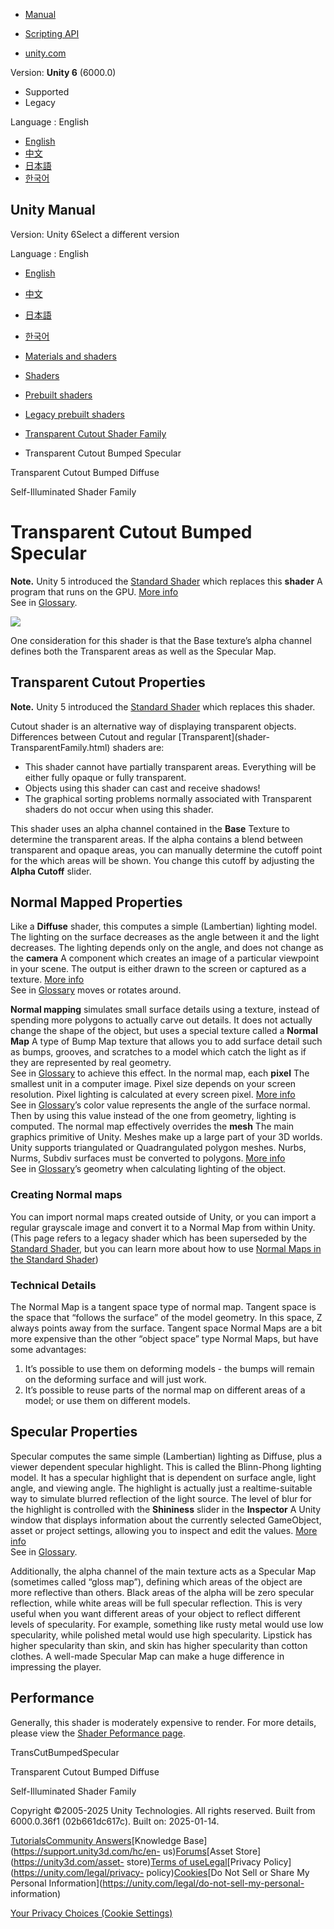 [](https://docs.unity3d.com)

  * [Manual](../Manual/index.html)
  * [Scripting API](../ScriptReference/index.html)

  * [unity.com](https://unity.com/)

Version: **Unity 6** (6000.0)

  * Supported
  * Legacy

Language : English

  * [English](/Manual/shader-TransCutBumpedSpecular.html)
  * [中文](/cn/current/Manual/shader-TransCutBumpedSpecular.html)
  * [日本語](/ja/current/Manual/shader-TransCutBumpedSpecular.html)
  * [한국어](/kr/current/Manual/shader-TransCutBumpedSpecular.html)

[](https://docs.unity3d.com)

## Unity Manual

Version: Unity 6Select a different version

Language : English

  * [English](/Manual/shader-TransCutBumpedSpecular.html)
  * [中文](/cn/current/Manual/shader-TransCutBumpedSpecular.html)
  * [日本語](/ja/current/Manual/shader-TransCutBumpedSpecular.html)
  * [한국어](/kr/current/Manual/shader-TransCutBumpedSpecular.html)

  * [Materials and shaders](materials-and-shaders.html)
  * [Shaders](Shaders.html)
  * [Prebuilt shaders](shader-built-in-landing.html)
  * [Legacy prebuilt shaders](Built-inShaderGuide.html)
  * [Transparent Cutout Shader Family](shader-TransparentCutoutFamily.html)
  * Transparent Cutout Bumped Specular

[](shader-TransCutBumpedDiffuse.html)

Transparent Cutout Bumped Diffuse

[](shader-SelfIllumFamily.html)

Self-Illuminated Shader Family

# Transparent Cutout Bumped Specular

**Note.** Unity 5 introduced the [Standard Shader](shader-StandardShader.html)
which replaces this **shader** A program that runs on the GPU. [More
info](Shaders.html)  
See in [Glossary](Glossary.html#Shader).

![](../uploads/Shaders/Shader-TransCutoutBumpSpec.jpg)

One consideration for this shader is that the Base texture’s alpha channel
defines both the Transparent areas as well as the Specular Map.

## Transparent Cutout Properties

**Note.** Unity 5 introduced the [Standard Shader](shader-StandardShader.html)
which replaces this shader.

Cutout shader is an alternative way of displaying transparent objects.
Differences between Cutout and regular [Transparent](shader-
TransparentFamily.html) shaders are:

  * This shader cannot have partially transparent areas. Everything will be either fully opaque or fully transparent.
  * Objects using this shader can cast and receive shadows!
  * The graphical sorting problems normally associated with Transparent shaders do not occur when using this shader.

This shader uses an alpha channel contained in the **Base** Texture to
determine the transparent areas. If the alpha contains a blend between
transparent and opaque areas, you can manually determine the cutoff point for
the which areas will be shown. You change this cutoff by adjusting the **Alpha
Cutoff** slider.

## Normal Mapped Properties

Like a **Diffuse** shader, this computes a simple (Lambertian) lighting model.
The lighting on the surface decreases as the angle between it and the light
decreases. The lighting depends only on the angle, and does not change as the
**camera** A component which creates an image of a particular viewpoint in
your scene. The output is either drawn to the screen or captured as a texture.
[More info](CamerasOverview.html)  
See in [Glossary](Glossary.html#Camera) moves or rotates around.

**Normal mapping** simulates small surface details using a texture, instead of
spending more polygons to actually carve out details. It does not actually
change the shape of the object, but uses a special texture called a **Normal
Map** A type of Bump Map texture that allows you to add surface detail such as
bumps, grooves, and scratches to a model which catch the light as if they are
represented by real geometry.  
See in [Glossary](Glossary.html#Normalmap) to achieve this effect. In the
normal map, each **pixel** The smallest unit in a computer image. Pixel size
depends on your screen resolution. Pixel lighting is calculated at every
screen pixel. [More info](ShadowPerformance.html)  
See in [Glossary](Glossary.html#pixel)’s color value represents the angle of
the surface normal. Then by using this value instead of the one from geometry,
lighting is computed. The normal map effectively overrides the **mesh** The
main graphics primitive of Unity. Meshes make up a large part of your 3D
worlds. Unity supports triangulated or Quadrangulated polygon meshes. Nurbs,
Nurms, Subdiv surfaces must be converted to polygons. [More info](mesh.html)  
See in [Glossary](Glossary.html#Mesh)’s geometry when calculating lighting of
the object.

### Creating Normal maps

You can import normal maps created outside of Unity, or you can import a
regular grayscale image and convert it to a Normal Map from within Unity.
(This page refers to a legacy shader which has been superseded by the
[Standard Shader](shader-StandardShader.html), but you can learn more about
how to use [Normal Maps in the Standard
Shader](StandardShaderMaterialParameterNormalMap.html))

### Technical Details

The Normal Map is a tangent space type of normal map. Tangent space is the
space that “follows the surface” of the model geometry. In this space, Z
always points away from the surface. Tangent space Normal Maps are a bit more
expensive than the other “object space” type Normal Maps, but have some
advantages:

  1. It’s possible to use them on deforming models - the bumps will remain on the deforming surface and will just work.
  2. It’s possible to reuse parts of the normal map on different areas of a model; or use them on different models.

## Specular Properties

Specular computes the same simple (Lambertian) lighting as Diffuse, plus a
viewer dependent specular highlight. This is called the Blinn-Phong lighting
model. It has a specular highlight that is dependent on surface angle, light
angle, and viewing angle. The highlight is actually just a realtime-suitable
way to simulate blurred reflection of the light source. The level of blur for
the highlight is controlled with the **Shininess** slider in the **Inspector**
A Unity window that displays information about the currently selected
GameObject, asset or project settings, allowing you to inspect and edit the
values. [More info](UsingTheInspector.html)  
See in [Glossary](Glossary.html#Inspector).

Additionally, the alpha channel of the main texture acts as a Specular Map
(sometimes called “gloss map”), defining which areas of the object are more
reflective than others. Black areas of the alpha will be zero specular
reflection, while white areas will be full specular reflection. This is very
useful when you want different areas of your object to reflect different
levels of specularity. For example, something like rusty metal would use low
specularity, while polished metal would use high specularity. Lipstick has
higher specularity than skin, and skin has higher specularity than cotton
clothes. A well-made Specular Map can make a huge difference in impressing the
player.

## Performance

Generally, this shader is moderately expensive to render. For more details,
please view the [Shader Peformance page](shader-Performance.html).

TransCutBumpedSpecular

[](shader-TransCutBumpedDiffuse.html)

Transparent Cutout Bumped Diffuse

[](shader-SelfIllumFamily.html)

Self-Illuminated Shader Family

Copyright ©2005-2025 Unity Technologies. All rights reserved. Built from
6000.0.36f1 (02b661dc617c). Built on: 2025-01-14.

[Tutorials](https://learn.unity.com/)[Community
Answers](https://answers.unity3d.com)[Knowledge
Base](https://support.unity3d.com/hc/en-
us)[Forums](https://forum.unity3d.com)[Asset Store](https://unity3d.com/asset-
store)[Terms of
use](https://docs.unity3d.com/Manual/TermsOfUse.html)[Legal](https://unity.com/legal)[Privacy
Policy](https://unity.com/legal/privacy-
policy)[Cookies](https://unity.com/legal/cookie-policy)[Do Not Sell or Share
My Personal Information](https://unity.com/legal/do-not-sell-my-personal-
information)

[Your Privacy Choices (Cookie Settings)](javascript:void\(0\);)

